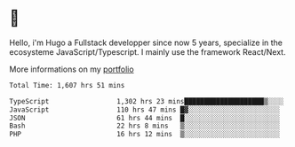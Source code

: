 # 👋 

Hello, i'm Hugo a Fullstack developper since now 5 years, specialize in the ecosysteme JavaScript/Typescript. I mainly use the framework React/Next.

More informations on my [portfolio](https://hcampos.fr)

<!--START_SECTION:waka-->

```txt
Total Time: 1,607 hrs 51 mins

TypeScript                 1,302 hrs 23 mins████████████████████▒░░░░   81.00 %
JavaScript                 110 hrs 47 mins █▓░░░░░░░░░░░░░░░░░░░░░░░   06.89 %
JSON                       61 hrs 44 mins  █░░░░░░░░░░░░░░░░░░░░░░░░   03.84 %
Bash                       22 hrs 8 mins   ▒░░░░░░░░░░░░░░░░░░░░░░░░   01.38 %
PHP                        16 hrs 12 mins  ▒░░░░░░░░░░░░░░░░░░░░░░░░   01.01 %
```

<!--END_SECTION:waka-->
